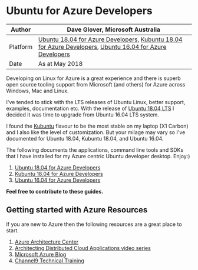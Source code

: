 # Ubuntu for Azure Developers

|Author|Dave Glover, Microsoft Australia|
|----|---|
|Platform| [Ubuntu 18.04 for Azure Developers](Ubuntu1804.md), [Kubuntu 18.04 for Azure Developers](Kubuntu1804.md), [Ubuntu 16.04 for Azure Developers](Ubuntu1604.md)|
|Date|As at May 2018|

Developing on Linux for Azure is a great experience and there is superb open source tooling support from Microsoft (and others) for Azure across Windows, Mac and Linux.

I've tended to stick with the LTS releases of Ubuntu Linux, better support, examples, documentation etc. With the release of [Ubuntu 18.04 LTS](https://www.ubuntu.com/desktop) I decided it was time to upgrade from Ubuntu 16.04 LTS system.

I found the [Kubuntu](https://kubuntu.org/) flavour to be the most stable on my laptop (X1 Carbon) and I also like the level of customization. But your milage may vary so I've documented for Ubuntu 18.04, Kubuntu 18.04, and Ubuntu 16.04.

The following documents the applications, command line tools and SDKs that I have installed for my Azure centric Ubuntu developer desktop. Enjoy:)

1. [Ubuntu 18.04 for Azure Developers](Ubuntu1804.md)
1. [Kubuntu 18.04 for Azure Developers](Kubuntu1804.md)
1. [Ubuntu 16.04 for Azure Developers](Ubuntu1604.md)

**Feel free to contribute to these guides.**

## Getting started with Azure Resources

If you are new to Azure then the following resources are a great place to start.

1. [Azure Architecture Center](https://docs.microsoft.com/en-us/azure/architecture/)
2. [Architecting Distributed Cloud Applications video series](https://www.youtube.com/watch?v=xJMbkZvuVO0&list=PL9XzOCngAkqs0Q8ZRdafnSYExKQurZrBY)
3. [Microsoft Azure Blog](https://azure.microsoft.com/en-us/blog/)
4. [Channel9 Technical Training](https://channel9.msdn.com/)
